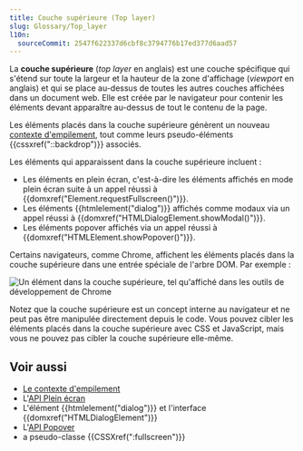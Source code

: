 ```yaml
---
title: Couche supérieure (Top layer)
slug: Glossary/Top_layer
l10n:
  sourceCommit: 2547f622337d6cbf8c3794776b17ed377d6aad57
---
```


La **couche supérieure** (<i lang="en">top layer</i> en anglais) est une couche spécifique qui s'étend sur toute la largeur et la hauteur de la zone d'affichage (<i lang="en">viewport</i> en anglais) et qui se place au-dessus de toutes les autres couches affichées dans un document web. Elle est créée par le navigateur pour contenir les éléments devant apparaître au-dessus de tout le contenu de la page.

Les éléments placés dans la couche supérieure génèrent un nouveau [contexte d'empilement](/fr/docs/Web/CSS/CSS_positioned_layout/Stacking_context), tout comme leurs pseudo-éléments {{cssxref("::backdrop")}} associés.

Les éléments qui apparaissent dans la couche supérieure incluent&nbsp;:

- Les éléments en plein écran, c'est-à-dire les éléments affichés en mode plein écran suite à un appel réussi à {{domxref("Element.requestFullscreen()")}}.
- Les éléments {{htmlelement("dialog")}} affichés comme modaux via un appel réussi à {{domxref("HTMLDialogElement.showModal()")}}.
- Les éléments popover affichés via un appel réussi à {{domxref("HTMLElement.showPopover()")}}.

Certains navigateurs, comme Chrome, affichent les éléments placés dans la couche supérieure dans une entrée spéciale de l'arbre DOM. Par exemple&nbsp;:

![Un élément dans la couche supérieure, tel qu'affiché dans les outils de développement de Chrome](top_layer_devtools.png)

Notez que la couche supérieure est un concept interne au navigateur et ne peut pas être manipulée directement depuis le code. Vous pouvez cibler les éléments placés dans la couche supérieure avec CSS et JavaScript, mais vous ne pouvez pas cibler la couche supérieure elle-même.

## Voir aussi

- [Le contexte d'empilement](/fr/docs/Web/CSS/CSS_positioned_layout/Stacking_context)
- L'[API Plein écran](/fr/docs/Web/API/Fullscreen_API)
- L'élément {{htmlelement("dialog")}} et l'interface {{domxref("HTMLDialogElement")}}
- L'[API Popover](/fr/docs/Web/API/Popover_API)
- a pseudo-classe {{CSSXref(":fullscreen")}}
